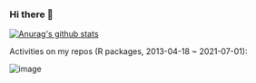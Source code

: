 ### Hi there 👋

[![Anurag's github stats](https://github-readme-stats.vercel.app/api?username=jokergoo&theme=radical&show_icons=true)](https://github.com/anuraghazra/github-readme-stats)

Activities on my repos (R packages, 2013-04-18 ~ 2021-07-01):

![image](https://user-images.githubusercontent.com/449218/124279946-5da2a300-db48-11eb-822f-9e0479603890.png)
